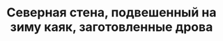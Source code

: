 ---
title: 'Северная стена, подвешенный на зиму каяк, заготовленные дрова'
location: 'Моя Избушка 2014-2015. Урочище «Масляный Угор» у деревни Заборье. Берёзовский район, Пермский край, Россия'

tags: [all, 2014]
category: as-the-first-settlers
---